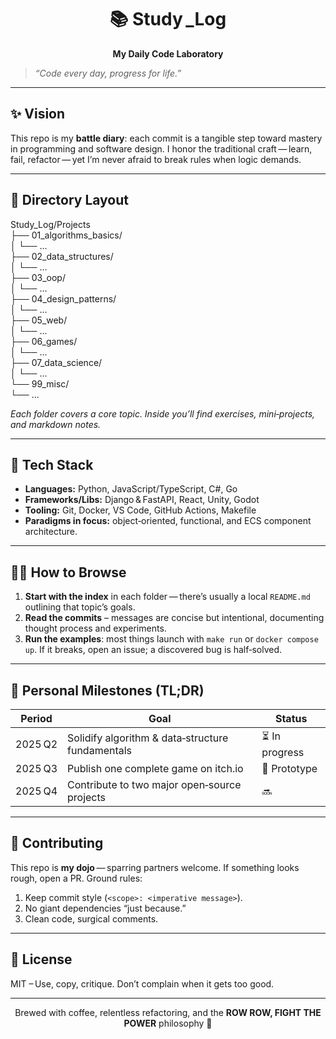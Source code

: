 <div align="center">

# 📚 Study _Log  
**My Daily Code Laboratory**

</div>

> _“Code every day, progress for life.”_

---

## ✨ Vision

This repo is my **battle diary**: each commit is a tangible step toward mastery in programming and software design. I honor the traditional craft — learn, fail, refactor — yet I’m never afraid to break rules when logic demands.

---

## 📂 Directory Layout

Study_Log/Projects <br/>
├── 01_algorithms_basics/ <br/>
│ └── ... <br/>
├── 02_data_structures/ <br/>
│ └── ... <br/>
├── 03_oop/ <br/>
│ └── ... <br/>
├── 04_design_patterns/ <br/>
│ └── ... <br/>
├── 05_web/ <br/>
│ └── ... <br/>
├── 06_games/ <br/>
│ └── ... <br/>
├── 07_data_science/ <br/>
│ └── ... <br/>
└── 99_misc/ <br/>
└── ... <br/>


*Each folder covers a core topic. Inside you’ll find exercises, mini‑projects, and markdown notes.*

---

## 🔧 Tech Stack

- **Languages:** Python, JavaScript/TypeScript, C#, Go  
- **Frameworks/Libs:** Django & FastAPI, React, Unity, Godot  
- **Tooling:** Git, Docker, VS Code, GitHub Actions, Makefile  
- **Paradigms in focus:** object‑oriented, functional, and ECS component architecture.

---

## 🏃‍♂️ How to Browse

1. **Start with the index** in each folder — there’s usually a local `README.md` outlining that topic’s goals.  
2. **Read the commits** – messages are concise but intentional, documenting thought process and experiments.  
3. **Run the examples**: most things launch with `make run` or `docker compose up`. If it breaks, open an issue; a discovered bug is half‑solved.

---

## 🎯 Personal Milestones (TL;DR)

| Period | Goal | Status |
|--------|------|--------|
| 2025 Q2 | Solidify algorithm & data‑structure fundamentals | ⏳ In progress |
| 2025 Q3 | Publish one complete game on itch.io | 🚧 Prototype |
| 2025 Q4 | Contribute to two major open‑source projects | 🔜 |

---

## 🤝 Contributing

This repo is **my dojo** — sparring partners welcome. If something looks rough, open a PR. Ground rules:

1. Keep commit style (`<scope>: <imperative message>`).  
2. No giant dependencies “just because.”  
3. Clean code, surgical comments.

---

## 📝 License

MIT – Use, copy, critique. Don’t complain when it gets too good.

---

<p align="center">
Brewed with coffee, relentless refactoring, and the <strong>ROW ROW, FIGHT THE POWER</strong> philosophy 🚀
</p>
